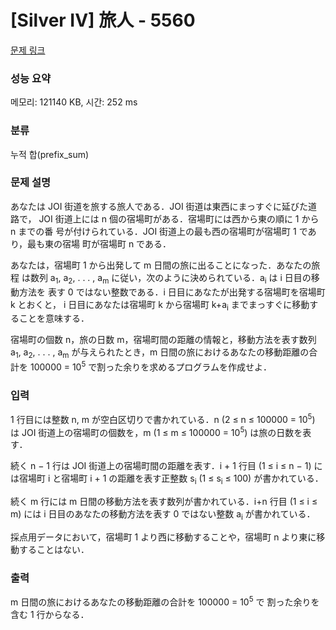 # [Silver IV] 旅人 - 5560 

[문제 링크](https://www.acmicpc.net/problem/5560) 

### 성능 요약

메모리: 121140 KB, 시간: 252 ms

### 분류

누적 합(prefix_sum)

### 문제 설명

<p>あなたは JOI 街道を旅する旅人である．JOI 街道は東西にまっすぐに延びた道路で， JOI 街道上には n 個の宿場町がある．宿場町には西から東の順に 1 から n までの番 号が付けられている．JOI 街道上の最も西の宿場町が宿場町 1 であり，最も東の宿場 町が宿場町 n である．</p>

<p>あなたは，宿場町 1 から出発して m 日間の旅に出ることになった．あなたの旅程 は数列 a<sub>1</sub>, a<sub>2</sub>, . . . , a<sub>m</sub> に従い，次のように決められている．a<sub>i</sub> は i 日目の移動方法を 表す 0 ではない整数である．i 日目にあなたが出発する宿場町を宿場町 k とおくと， i 日目にあなたは宿場町 k から宿場町 k+a<sub>i</sub> までまっすぐに移動することを意味する．</p>

<p>宿場町の個数 n，旅の日数 m，宿場町間の距離の情報と，移動方法を表す数列 a<sub>1</sub>, a<sub>2</sub>, . . . , a<sub>m</sub> が与えられたとき，m 日間の旅におけるあなたの移動距離の合計を 100000 = 10<sup>5</sup> で割った余りを求めるプログラムを作成せよ．</p>

### 입력 

 <p>1 行目には整数 n, m が空白区切りで書かれている．n (2 ≤ n ≤ 100000 = 10<sup>5</sup>) は JOI 街道上の宿場町の個数を，m (1 ≤ m ≤ 100000 = 10<sup>5</sup>) は旅の日数を表す．</p>

<p>続く n − 1 行は JOI 街道上の宿場町間の距離を表す．i + 1 行目 (1 ≤ i ≤ n − 1) に は宿場町 i と宿場町 i + 1 の距離を表す正整数 s<sub>i</sub> (1 ≤ s<sub>i</sub> ≤ 100) が書かれている．</p>

<p>続く m 行には m 日間の移動方法を表す数列が書かれている．i+n 行目 (1 ≤ i ≤ m) には i 日目のあなたの移動方法を表す 0 ではない整数 a<sub>i</sub> が書かれている．</p>

<p>採点用データにおいて，宿場町 1 より西に移動することや，宿場町 n より東に移 動することはない．</p>

### 출력 

 <p>m 日間の旅におけるあなたの移動距離の合計を 100000 = 10<sup>5</sup> で 割った余りを含む 1 行からなる．</p>

